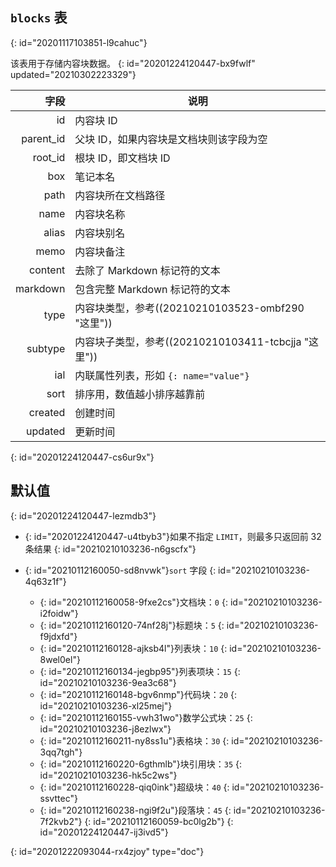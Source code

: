 ## `blocks` 表
{: id="20201117103851-l9cahuc"}

该表用于存储内容块数据。
{: id="20201224120447-bx9fwlf" updated="20210302223329"}

|      字段 | 说明                                         |
| ----------: | ---------------------------------------------- |
|        id | 内容块 ID                                    |
| parent_id | 父块 ID，如果内容块是文档块则该字段为空      |
|   root_id | 根块 ID，即文档块 ID                         |
|       box | 笔记本名                                     |
|      path | 内容块所在文档路径                           |
|      name | 内容块名称                                   |
|     alias | 内容块别名                                   |
|      memo | 内容块备注                                   |
|   content | 去除了 Markdown 标记符的文本                 |
|  markdown | 包含完整 Markdown 标记符的文本               |
|      type | 内容块类型，参考((20210210103523-ombf290 "这里"))   |
|   subtype | 内容块子类型，参考((20210210103411-tcbcjja "这里")) |
|       ial | 内联属性列表，形如 `{: name="value"}`        |
|      sort | 排序用，数值越小排序越靠前                   |
|   created | 创建时间                                     |
|   updated | 更新时间                                     |
{: id="20201224120447-cs6ur9x"}

## 默认值
{: id="20201224120447-lezmdb3"}

* {: id="20201224120447-u4tbyb3"}如果不指定 `LIMIT`，则最多只返回前 32 条结果
  {: id="20210210103236-n6gscfx"}
* {: id="20210112160050-sd8nvwk"}`sort` 字段
  {: id="20210210103236-4q63z1f"}

  * {: id="20210112160058-9fxe2cs"}文档块：`0`
    {: id="20210210103236-i2foidw"}
  * {: id="20210112160120-74nf28j"}标题块：`5`
    {: id="20210210103236-f9jdxfd"}
  * {: id="20210112160128-ajksb4l"}列表块：`10`
    {: id="20210210103236-8wel0el"}
  * {: id="20210112160134-jegbp95"}列表项块：`15`
    {: id="20210210103236-9ea3c68"}
  * {: id="20210112160148-bgv6nmp"}代码块：`20`
    {: id="20210210103236-xl25mej"}
  * {: id="20210112160155-vwh31wo"}数学公式块：`25`
    {: id="20210210103236-j8ezlwx"}
  * {: id="20210112160211-ny8ss1u"}表格块：`30`
    {: id="20210210103236-3qq7tgh"}
  * {: id="20210112160220-6gthmlb"}块引用块：`35`
    {: id="20210210103236-hk5c2ws"}
  * {: id="20210112160228-qiq0ink"}超级块：`40`
    {: id="20210210103236-ssvttec"}
  * {: id="20210112160238-ngi9f2u"}段落块：`45`
    {: id="20210210103236-7f2kvb2"}
  {: id="20210112160059-bc0lg2b"}
{: id="20201224120447-ij3ivd5"}


{: id="20201222093044-rx4zjoy" type="doc"}
